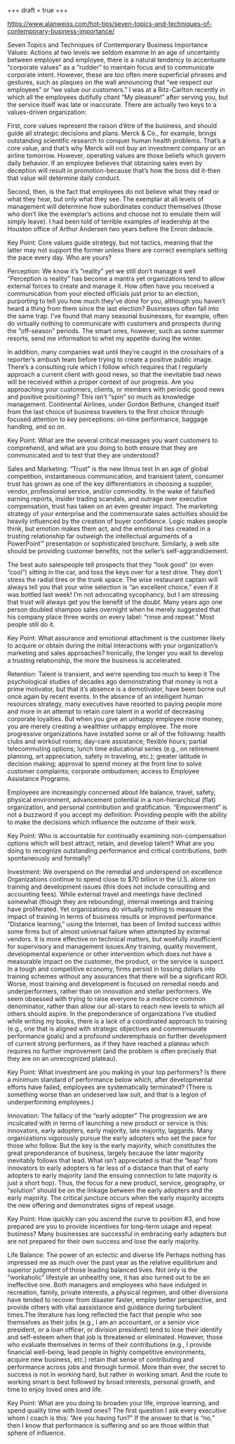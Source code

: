 +++
draft = true
+++

https://www.alanweiss.com/hot-tips/seven-topics-and-techniques-of-contemporary-business-importance/

Seven Topics and Techniques of Contemporary Business Importance
Values: Actions at two levels we seldom examine
In an age of uncertainty between employer and employee, there is a natural tendency to accentuate “corporate values” as a “rudder” to maintain focus and to communicate corporate intent. However, these are too often mere superficial phrases and gestures, such as plaques on the wall announcing that “we respect our employees” or “we value our customers.” I was at a Ritz-Carlton recently in which all the employees dutifully chant “My pleasure!” after serving you, but the service itself was late or inaccurate.
There are actually two keys to a values-driven organization:

First, core values represent the raison d’être of the business, and should guide all strategic decisions and plans. Merck & Co., for example, brings outstanding scientific research to conquer human health problems. That’s a core value, and that’s why Merck will not buy an investment company or an airline tomorrow. However, operating values are those beliefs which govern daily behavior. If an employee believes that obtaining sales even by deception will result in promotion-because that’s how the boss did it-then that value will determine daily conduct.

Second, then, is the fact that employees do not believe what they read or what they hear, but only what they see. The exemplar at all levels of management will determine how subordinates conduct themselves (those who don’t like the exemplar’s actions and choose not to emulate them will simply leave). I had been told of terrible examples of leadership at the Houston office of Arthur Andersen two years before the Enron debacle.

Key Point: Core values guide strategy, but not tactics, meaning that the latter may not support the former unless there are correct exemplars setting the pace every day. Who are yours?

Perception: We know it’s “reality” yet we still don’t manage it well
“Perception is reality” has become a mantra yet organizations tend to allow external forces to create and manage it. How often have you received a communication from your elected officials just prior to an election, purporting to tell you how much they’ve done for you, although you haven’t heard a thing from them since the last election? Businesses often fall into the same trap.
I’ve found that many seasonal businesses, for example, often do virtually nothing to communicate with customers and prospects during the “off-season” periods. The smart ones, however, such as some summer resorts, send me information to whet my appetite during the winter.

In addition, many companies wait until they’re caught in the crosshairs of a reporter’s ambush team before trying to create a positive public image. There’s a consulting rule which I follow which requires that I regularly approach a current client with good news, so that the inevitable bad news will be received within a proper context of our progress. Are you approaching your customers, clients, or members with periodic good news and positive positioning? This isn’t “spin” so much as knowledge management. Continental Airlines, under Gordon Bethune, changed itself from the last choice of business travelers to the first choice through focused attention to key perceptions: on-time performance, baggage handling, and so on.

Key Point: What are the several critical messages you want customers to comprehend, and what are you doing to both ensure that they are communicated and to test that they are understood?

Sales and Marketing: “Trust” is the new litmus test
In an age of global competition, instantaneous communication, and transient talent, consumer trust has grown as one of the key differentiators in choosing a supplier, vendor, professional service, and/or commodity. In the wake of falsified earning reports, insider trading scandals, and outrage over executive compensation, trust has taken on an even greater impact.
The marketing strategy of your enterprise and the commensurate sales activities should be heavily influenced by the creation of buyer confidence. Logic makes people think, but emotion makes them act, and the emotional ties created in a trusting relationship far outweigh the intellectual arguments of a PowerPoint™ presentation or sophisticated brochure. Similarly, a web site should be providing customer benefits, not the seller’s self-aggrandizement.

The best auto salespeople tell prospects that they “look good” (or even “cool”) sitting in the car, and toss the keys over for a test drive. They don’t stress the radial tires or the trunk space. The wise restaurant captain will always tell you that your wine selection is “an excellent choice,” even if it was bottled last week! I’m not advocating sycophancy, but I am stressing that trust will always get you the benefit of the doubt. Many years ago one person doubled shampoo sales overnight when he merely suggested that his company place three words on every label: “rinse and repeat.” Most people still do it.

Key Point: What assurance and emotional attachment is the customer likely to acquire or obtain during the initial interactions with your organization’s marketing and sales approaches? Ironically, the longer you wait to develop a trusting relationship, the more the business is accelerated.

Retention: Talent is transient, and we’re spending too much to keep it
The psychological studies of decades ago demonstrating that money is not a prime motivator, but that it’s absence is a demotivator, have been borne out once again by recent events. In the absence of an intelligent human resources strategy, many executives have resorted to paying people more and more in an attempt to retain core talent in a world of decreasing corporate loyalties. But when you give an unhappy employee more money, you are merely creating a wealthier unhappy employee.
The more progressive organizations have installed some or all of the following: health clubs and workout rooms; day-care assistance; flexible hours; partial telecommuting options; lunch time educational series (e.g., on retirement planning, art appreciation, safety in traveling, etc.); greater latitude in decision making; approval to spend money at the front line to solve customer complaints; corporate ombudsmen; access to Employee Assistance Programs.

Employees are increasingly concerned about life balance, travel, safety, physical environment, advancement potential in a non-hierarchical (flat) organization, and personal contribution and gratification. “Empowerment” is not a buzzword if you accept my definition: Providing people with the ability to make the decisions which influence the outcome of their work.

Key Point: Who is accountable for continually examining non-compensation options which will best attract, retain, and develop talent? What are you doing to recognize outstanding performance and critical contributions, both spontaneously and formally?

Investment: We overspend on the remedial and underspend on excellence
Organizations continue to spend close to $70 billion in the U.S. alone on training and development issues (this does not include consulting and accounting fees). While external travel and meetings have declined somewhat (though they are rebounding), internal meetings and training have proliferated. Yet organizations do virtually nothing to measure the impact of training in terms of business results or improved performance. “Distance learning,” using the Internet, has been of limited success within some firms but of almost universal failure when attempted by external vendors. It is more effective on technical matters, but woefully insufficient for supervisory and management issues.Any training, quality movement, developmental experience or other intervention which does not have a measurable impact on the customer, the product, or the service is suspect. In a tough and competitive economy, firms persist in tossing dollars into training schemes without any assurances that there will be a significant ROI. Worse, most training and development is focused on remedial needs and underperformers, rather than on innovation and stellar performers. We seem obsessed with trying to raise everyone to a mediocre common denominator, rather than allow our all-stars to reach new levels to which all others should aspire.
In the preponderance of organizations I’ve studied while writing my books, there is a lack of a coordinated approach to training (e.g., one that is aligned with strategic objectives and commensurate performance goals) and a profound underemphasis on further development of current strong performers, as if they have reached a plateau which requires no further improvement (and the problem is often precisely that they are on an unrecognized plateau).

Key Point: What investment are you making in your top performers? Is there a minimum standard of performance below which, after developmental efforts have failed, employees are systematically terminated? (There is something worse than an undeserved law suit, and that is a legion of underperforming employees.)

Innovation: The fallacy of the “early adopter”
The progression we are inculcated with in terms of launching a new product or service is this: innovators, early adopters, early majority, late majority, laggards. Many organizations vigorously pursue the early adopters who set the pace for those who follow. But the key is the early majority, which constitutes the great preponderance of business, largely because the later majority inevitably follows that lead. What isn’t appreciated is that the “leap” from innovators to early adopters is far less of a distance than that of early adopters to early majority (and the ensuing connection to late majority is just a short hop).
Thus, the focus for a new product, service, geography, or “solution” should be on the linkage between the early adopters and the early majority. The critical juncture occurs when the early majority accepts the new offering and demonstrates signs of repeat usage.

Key Point: How quickly can you ascend the curve to position #3, and how prepared are you to provide incentives for long-term usage and repeat business? Many businesses are successful in embracing early adapters but are not prepared for their own success and lose the early majority.

Life Balance: The power of an eclectic and diverse life
Perhaps nothing has impressed me as much over the past year as the relative equilibrium and superior judgment of those leading balanced lives. Not only is the “workaholic” lifestyle an unhealthy one, it has also turned out to be an ineffective one. Both managers and employees who have indulged in recreation, family, private interests, a physical regimen, and other diversions have tended to recover from disaster faster, employ better perspective, and provide others with vital aassistance and guidance during turbulent times.The literature has long reflected the fact that people who see themselves as their jobs (e.g., I am an accountant, or a senior vice president, or a loan officer, or division president) tend to lose their identify and self-esteem when that job is threatened or eliminated. However, those who evaluate themselves in terms of their contributions (e.g., I provide financial well-being, lead people in highly competitive environments, acquire new business, etc.) retain that sense of contributing and performance across jobs and through turmoil.
More than ever, the secret to success is not in working hard, but rather in working smart. And the route to working smart is best followed by broad interests, personal growth, and time to enjoy loved ones and life.

Key Point: What are you doing to broaden your life, improve learning, and spend quality time with loved ones? The first question I ask every executive whom I coach is this: “Are you having fun?” If the answer to that is “no,” then I know that performance is suffering and so are those within that sphere of influence.
